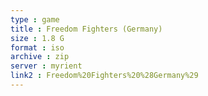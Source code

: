 ```yaml
---
type : game
title : Freedom Fighters (Germany)
size : 1.8 G
format : iso
archive : zip
server : myrient
link2 : Freedom%20Fighters%20%28Germany%29
---
```

